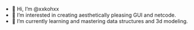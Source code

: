 - 👋 Hi, I’m @xxkohxx
- 👀 I’m interested in creating aesthetically pleasing GUI and netcode. 
- 🌱 I’m currently learning and mastering data structures and 3d modeling. 



<!---
xxkohxx/xxkohxx is a ✨ special ✨ repository because its `README.md` (this file) appears on your GitHub profile.
You can click the Preview link to take a look at your changes.
--->
